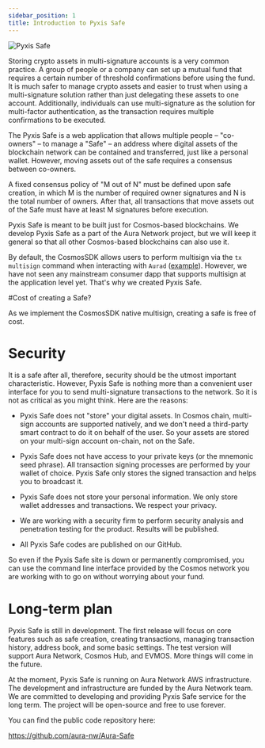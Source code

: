 ```yaml
---
sidebar_position: 1
title: Introduction to Pyxis Safe
---
```


![Pyxis Safe](/img/pyxis-safe/logo.png)

Storing crypto assets in multi-signature accounts is a very common practice. A group of people or a company can set up a mutual fund that requires a certain number of threshold confirmations before using the fund. It is much safer to manage crypto assets and easier to trust when using a multi-signature solution rather than just delegating these assets to one account. Additionally, individuals can use multi-signature as the solution for multi-factor authentication, as the transaction requires multiple confirmations to be executed. 

The Pyxis Safe is a web application that allows multiple people – "co-owners" – to manage a "Safe" – an address where digital assets of the blockchain network can be contained and transferred, just like a personal wallet. However, moving assets out of the safe requires a consensus between co-owners.

A fixed consensus policy of "M out of N" must be defined upon safe creation, in which M is the number of required owner signatures and N is the total number of owners. After that, all transactions that move assets out of the Safe must have at least M signatures before execution.

Pyxis Safe is meant to be built just for Cosmos-based blockchains. We develop Pyxis Safe as a part of the Aura Network project, but we will keep it general so that all other Cosmos-based blockchains can also use it.

By default, the CosmosSDK allows users to perform multisign via the `tx multisign` command when interacting with `Aurad` ([example](https://docs.cosmos.network/master/run-node/txs.html#signing-with-multiple-signers)). However, we have not seen any mainstream consumer dapp that supports multisign at the application level yet. That's why we created Pyxis Safe.

#Cost of creating a Safe?

As we implement the CosmosSDK native multisign, creating a safe is free of cost.

# Security
It is a safe after all, therefore, security should be the utmost important characteristic. However, Pyxis Safe is nothing more than a convenient user interface for you to send multi-signature transactions to the network. So it is not as critical as you might think. Here are the reasons:

- Pyxis Safe does not "store" your digital assets. In Cosmos chain, multi-sign accounts are supported natively, and we don't need a third-party smart contract to do it on behalf of the user. So your assets are stored on your multi-sign account on-chain, not on the Safe.

- Pyxis Safe does not have access to your private keys (or the mnemonic seed phrase). All transaction signing processes are performed by your wallet of choice. Pyxis Safe only stores the signed transaction and helps you to broadcast it.

- Pyxis Safe does not store your personal information. We only store wallet addresses and transactions. We respect your privacy.

- We are working with a security firm to perform security analysis and penetration testing for the product. Results will be published.

- All Pyxis Safe codes are published on our GitHub.

So even if the Pyxis Safe site is down or permanently compromised, you can use the command line interface provided by the Cosmos network you are working with to go on without worrying about your fund.

# Long-term plan

Pyxis Safe is still in development. The first release will focus on core features such as safe creation, creating transactions, managing transaction history, address book, and some basic settings.
The test version will support Aura Network, Cosmos Hub, and EVMOS. More things will come in the future.

At the moment, Pyxis Safe is running on Aura Network AWS infrastructure. The development and infrastructure are funded by the Aura Network team. We are committed to developing and providing Pyxis Safe service for the long term. The project will be open-source and free to use forever.

You can find the public code repository here:

https://github.com/aura-nw/Aura-Safe
